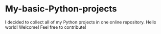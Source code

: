 # My-basic-Python-projects
I decided to collect all of my Python projects in one online repository.
Hello world!
Welcome!
Feel free to contribute!
